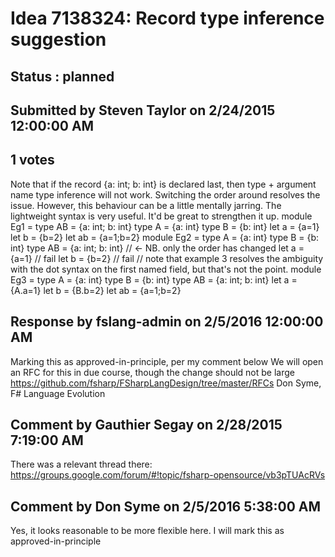 # Idea 7138324: Record type inference suggestion #

## Status : planned

## Submitted by Steven Taylor on 2/24/2015 12:00:00 AM

## 1 votes

Note that if the record {a: int; b: int} is declared last, then type + argument name type inference will not work. Switching the order around resolves the issue. However, this behaviour can be a little mentally jarring.
The lightweight syntax is very useful. It'd be great to strengthen it up.
module Eg1 =
type AB = {a: int; b: int}
type A = {a: int}
type B = {b: int}
let a = {a=1}
let b = {b=2}
let ab = {a=1;b=2}
module Eg2 =
type A = {a: int}
type B = {b: int}
type AB = {a: int; b: int} // <- NB. only the order has changed
let a = {a=1} // fail
let b = {b=2} // fail
// note that example 3 resolves the ambiguity with the dot syntax on the first named field, but that's not the point.
module Eg3 =
type A = {a: int}
type B = {b: int}
type AB = {a: int; b: int}
let a = {A.a=1}
let b = {B.b=2}
let ab = {a=1;b=2}

## Response by fslang-admin on 2/5/2016 12:00:00 AM

Marking this as approved-in-principle, per my comment below
We will open an RFC for this in due course, though the change should not be large
https://github.com/fsharp/FSharpLangDesign/tree/master/RFCs
Don Syme, F# Language Evolution


## Comment by Gauthier Segay on 2/28/2015 7:19:00 AM

There was a relevant thread there:
https://groups.google.com/forum/#!topic/fsharp-opensource/vb3pTUAcRVs

## Comment by Don Syme on 2/5/2016 5:38:00 AM

Yes, it looks reasonable to be more flexible here. I will mark this as approved-in-principle
